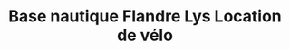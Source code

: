 ---
title: "Base nautique Flandre Lys Location de vélo"
url: /haverskerque/base-nautique-flandre-lys-location-de-velo/
shop: vélo
---